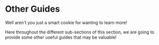 Other Guides
============

Well aren't you just a smart cookie for wanting to learn more!

Here throughout the different sub-sections of this section, we are going to provide some other useful guides that may be valuable!